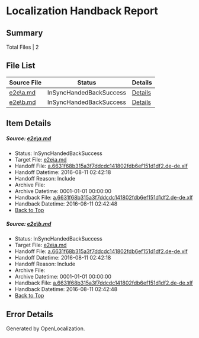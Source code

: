 # <a name='report-top'></a> Localization Handback Report

## Summary
 Total Files | 2

## File List
 Source File | Status | Details 
 ----------- | ------ | ------- 
 [e2e\a.md](https://github.com/OpenLocalizationTestOrg/oltest/blob/7c9f5841ab6d5b46312dda9448dbdeaea2e43acd/e2e/a.md) | InSyncHandedBackSuccess | [Details](#8008ba152fee3c821c9f37d091dd925141775e2d1)
 [e2e\b.md](https://github.com/OpenLocalizationTestOrg/oltest/blob/7c9f5841ab6d5b46312dda9448dbdeaea2e43acd/e2e/b.md) | InSyncHandedBackSuccess | [Details](#8008ba152fee3c821c9f37d091dd925141775e2d2)

## Item Details
##### <a name='8008ba152fee3c821c9f37d091dd925141775e2d1'></a> Source: [e2e\a.md](https://github.com/OpenLocalizationTestOrg/oltest/blob/7c9f5841ab6d5b46312dda9448dbdeaea2e43acd/e2e/a.md)
* Status: InSyncHandedBackSuccess
* Target File: [e2e\a.md](https://github.com/OpenLocalizationTestOrg/ol-test-dede/blob/55beccc8f3f73b28443dca6185804bad11c283bc/e2e/a.md)
* Handoff File: [a.6631f68b315a3f7ddcdc141802fdb6ef151d1df2.de-de.xlf](https://github.com/OpenLocalizationTestOrg/olhandoff-e2e/blob/bc0fc93d628b6c6200c9a6e58f22583b8ba93d2c/ol-handoff/OpenLocalizationTestOrg/ol-test-dede/ci/ht/a.6631f68b315a3f7ddcdc141802fdb6ef151d1df2.de-de.xlf)
* Handoff Datetime: 2016-08-11 02:42:18
* Handoff Reason: Include
* Archive File: 
* Archive Datetime: 0001-01-01 00:00:00
* Handback File: [a.6631f68b315a3f7ddcdc141802fdb6ef151d1df2.de-de.xlf](https://github.com/OpenLocalizationTestOrg/olhandback-e2e/blob/6650c2235fd48ecde69cf81e6e411adc101c9792/ol-handback/OpenLocalizationTestOrg/ol-test-dede/ci/ht/a.6631f68b315a3f7ddcdc141802fdb6ef151d1df2.de-de.xlf)
* Handback Datetime: 2016-08-11 02:42:48
* [Back to Top](#report-top)

##### <a name='8008ba152fee3c821c9f37d091dd925141775e2d2'></a> Source: [e2e\b.md](https://github.com/OpenLocalizationTestOrg/oltest/blob/7c9f5841ab6d5b46312dda9448dbdeaea2e43acd/e2e/b.md)
* Status: InSyncHandedBackSuccess
* Target File: [e2e\a.md](https://github.com/OpenLocalizationTestOrg/ol-test-dede/blob/55beccc8f3f73b28443dca6185804bad11c283bc/e2e/a.md)
* Handoff File: [a.6631f68b315a3f7ddcdc141802fdb6ef151d1df2.de-de.xlf](https://github.com/OpenLocalizationTestOrg/olhandoff-e2e/blob/bc0fc93d628b6c6200c9a6e58f22583b8ba93d2c/ol-handoff/OpenLocalizationTestOrg/ol-test-dede/ci/ht/a.6631f68b315a3f7ddcdc141802fdb6ef151d1df2.de-de.xlf)
* Handoff Datetime: 2016-08-11 02:42:18
* Handoff Reason: Include
* Archive File: 
* Archive Datetime: 0001-01-01 00:00:00
* Handback File: [a.6631f68b315a3f7ddcdc141802fdb6ef151d1df2.de-de.xlf](https://github.com/OpenLocalizationTestOrg/olhandback-e2e/blob/6650c2235fd48ecde69cf81e6e411adc101c9792/ol-handback/OpenLocalizationTestOrg/ol-test-dede/ci/ht/a.6631f68b315a3f7ddcdc141802fdb6ef151d1df2.de-de.xlf)
* Handback Datetime: 2016-08-11 02:42:48
* [Back to Top](#report-top)


## Error Details

Generated by OpenLocalization.
